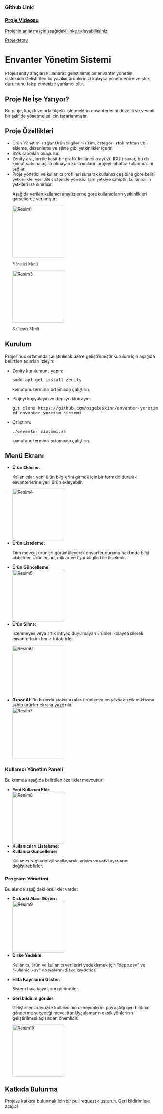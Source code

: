 <h3>Github Linki</h3>
<a href="https://github.com/ozgekeskinn/envanter-yonetim-sistemi">
<h3>Proje Videosu</h3>
<p>Projenin anlatımı için aşağıdaki linke tıklayabilirsiniz.</p>
<p><a href="https://youtu.be/3UTUyo9Zzfw">Proje detay</a></p>

<h1><b>Envanter Yönetim Sistemi</b></h1>
Proje zenity araçları kullanarak geliştirilmiş bir envanter yönetim sistemidir.Geliştirilen bu yazılım ürünlerinizi kolayca yönetmenize ve stok durumunu takip etmenize yardımcı olur.

<h2><span style="Times New Roman">Proje Ne İşe Yarıyor?</span></h2>
Bu proje, küçük ve orta ölçekli işletmelerin envanterlerini düzenli ve verimli bir şekilde yönetmeleri için tasarlanmıştır.

<h2><span style="Times New Roman">Proje Özellikleri</span></h2>
<ul>
<li>Ürün Yönetimi sağlar.Ürün bilgilerini (isim, kategori, stok miktarı vb.) ekleme, düzenleme ve silme gibi yetkinlikler içerir.</li>
<li>Stok raporları oluşturur.</li>
<li>Zenity araçları ile basit bir grafik kullanıcı arayüzü (GUI) sunar, bu da komut satırına aşina olmayan kullanıcıların projeyi rahatça kullanmasını sağlar.</li>
<li>Proje yönetici ve kullanıcı profilleri sunarak kullanıcı çeşidine göre belirli yetkinlikler verir.Bu sistemde yönetici tam yetkiye sahiptir, kullanıcının yetkileri ise sınırlıdır.</li>
   <p>Aşağıda verilen kullanıcı arayüzlerine göre kullanıcıların yetkinlikleri görsellerde verilmiştir:</p>
      <img src="https://github.com/user-attachments/assets/7878fce0-9eee-40f4-95d3-c83baa266308" alt="Resim1" width="170" height="170">
      <p><font face=”times new roman”>Yönetici Menü</font></p>
      <img src="https://github.com/user-attachments/assets/d9aa91a2-28af-460b-a6b1-5d475bb94d3a" alt="Resim3" width="170" height="170">
      <p><font face=”times new roman”>Kullanıcı Menü</font></p>
</ul>

<h2><span style="Times New Roman">Kurulum</span></h2>
<p>Proje linux ortamında çalıştırılmak üzere geliştirilmiştir.Kurulum için aşağıda belirtilen adımları izleyin:</p>
<ul>
<li>Zenity kurulumunu yapın:</li>
   <p><pre>sudo apt-get install zenity</pre> komutunu terminal ortamında çalıştırın.</p>
<li>Projeyi kopyalayın ve depoyu klonlayın:</li>
<pre>git clone https://github.com/ozgekeskinn/envanter-yonetim-sistemi.git
cd envanter-yonetim-sistemi</pre>
<li>Çalıştırın:</li>
   <p><pre>./envanter_sistemi.sh</pre> komutunu terminal ortamında çalıştırın.</p>
</ul>

<h2>Menü Ekranı</h2>
<ul>
<li><b>Ürün Ekleme:</b></li>
   <p>Kullanıcılar, yeni ürün bilgilerini girmek için bir form doldurarak envanterlerine yeni ürün ekleyebilir.</p>
<img src="https://github.com/user-attachments/assets/9cb33a69-eff2-465f-a329-d5632361e564" alt="Resim4" width="170" height="170">
<li><b>Ürün Listeleme:</b></li>
   <p>Tüm mevcut ürünleri görüntüleyerek envanter durumu hakkında bilgi alabilirler. Ürünler, ad, miktar ve fiyat bilgileri ile listelenir.</p>
<li><b>Ürün Güncelleme:</b></li>
<img src="https://github.com/user-attachments/assets/189603a3-25f9-4e3a-a39c-ff72fe9fb8df" alt="Resim5" width="170" height="170">
<li><b>Ürün Silme:</b></li>
   <p>İstenmeyen veya artık ihtiyaç duyulmayan ürünleri kolayca silerek envanterlerini temiz tutabilirler.</p>
<img src="https://github.com/user-attachments/assets/29f8a3ac-040b-42c6-aaba-5e924a06eb14" alt="Resim6" width="170" height="170">
<li><b>Rapor Al:</b> Bu kısımda stokta azalan ürünler ve en yüksek stok miktarına sahip ürünler ekrana yazdırılır.</li>
<img src="https://github.com/user-attachments/assets/81ed6fda-1533-44d3-9fd3-ed48c01a3c7b" alt="Resim7" width="170" height="170">
</ul>

<h3>Kullanıcı Yönetim Paneli</h3>
<p>Bu kısımda aşağıda belirtilen özellikler mevcuttur:</p>
<ul>
<li><b>Yeni Kullanıcı Ekle</b></li>
<img src="https://github.com/user-attachments/assets/a598ac8c-b2e2-48c5-98eb-fead1f5f4108" alt="Resim8" width="170" height="170">
<li><b>Kullanıcıları Listeleme:</b></li>
<li><b>Kullanıcı Güncelleme:</b></li> 
   <p>Kullanıcı bilgilerini güncelleyerek, erişim ve yetki ayarlarını değiştirebilirler.</p> 
</ul>

<h3>Program Yönetimi</h3>
<p>Bu alanda aşağıdaki özellikler vardır:</p>
<ul>
<li><b>Diskteki Alanı Göster:</b></li>
<img src="https://github.com/user-attachments/assets/d0b57de8-b9a0-4f28-92da-301b63a7e573" alt="Resim9" width="170" height="170">
<li><b>Diske Yedekle:</b></li> 
   <p>Kullanıcı, ürün ve kullanıcı verilerini yedeklemek için “depo.csv” ve “kullanici.csv” dosyalarını diske kaydeder.</p>
<li><b>Hata Kayıtlarını Göster:</b></li> 
   <p>Sistem hata kayıtlarını görüntüler.</p>
<li><b>Geri bildirim gönder:</b></li> 
   <p>Geliştirilen arayüzde kullanıcının deneyimlerini paylaştığı geri bildirim gönderme seçeneği mevcuttur.Uygulamanın eksik yönlerinin geliştirilmesi açısından önemlidir.</p>
   <img src="https://github.com/user-attachments/assets/c4499338-b1e5-4568-8341-1a607debba37" alt="Resim10" width="170" height="170">
</ul>

<h2><span style="Times New Roman">Katkıda Bulunma</span></h2>
<p>Projeye katkıda bulunmak için bir pull request oluşturun. Geri bildirimlere açığız!</p>


   
